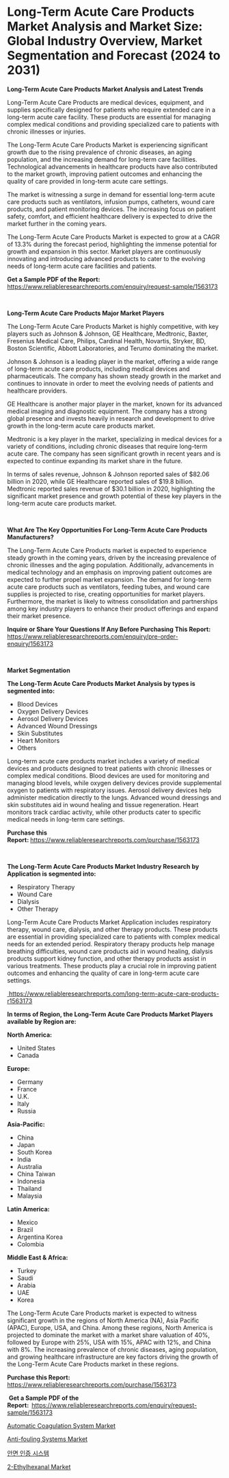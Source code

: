 <p><h1>Long-Term Acute Care Products Market Analysis and Market Size: Global Industry Overview, Market Segmentation and Forecast (2024 to 2031)</h1></p><p><strong>Long-Term Acute Care Products Market Analysis and Latest Trends</strong></p>
<p><p>Long-Term Acute Care Products are medical devices, equipment, and supplies specifically designed for patients who require extended care in a long-term acute care facility. These products are essential for managing complex medical conditions and providing specialized care to patients with chronic illnesses or injuries.</p><p>The Long-Term Acute Care Products Market is experiencing significant growth due to the rising prevalence of chronic diseases, an aging population, and the increasing demand for long-term care facilities. Technological advancements in healthcare products have also contributed to the market growth, improving patient outcomes and enhancing the quality of care provided in long-term acute care settings.</p><p>The market is witnessing a surge in demand for essential long-term acute care products such as ventilators, infusion pumps, catheters, wound care products, and patient monitoring devices. The increasing focus on patient safety, comfort, and efficient healthcare delivery is expected to drive the market further in the coming years.</p><p>The Long-Term Acute Care Products Market is expected to grow at a CAGR of 13.3% during the forecast period, highlighting the immense potential for growth and expansion in this sector. Market players are continuously innovating and introducing advanced products to cater to the evolving needs of long-term acute care facilities and patients.</p></p>
<p><strong>Get a Sample PDF of the Report:&nbsp;</strong> <a href="https://www.reliableresearchreports.com/enquiry/request-sample/1563173">https://www.reliableresearchreports.com/enquiry/request-sample/1563173</a></p>
<p>&nbsp;</p>
<p><strong>Long-Term Acute Care Products Major Market Players</strong></p>
<p><p>The Long-Term Acute Care Products Market is highly competitive, with key players such as Johnson & Johnson, GE Healthcare, Medtronic, Baxter, Fresenius Medical Care, Philips, Cardinal Health, Novartis, Stryker, BD, Boston Scientific, Abbott Laboratories, and Terumo dominating the market.</p><p>Johnson & Johnson is a leading player in the market, offering a wide range of long-term acute care products, including medical devices and pharmaceuticals. The company has shown steady growth in the market and continues to innovate in order to meet the evolving needs of patients and healthcare providers.</p><p>GE Healthcare is another major player in the market, known for its advanced medical imaging and diagnostic equipment. The company has a strong global presence and invests heavily in research and development to drive growth in the long-term acute care products market.</p><p>Medtronic is a key player in the market, specializing in medical devices for a variety of conditions, including chronic diseases that require long-term acute care. The company has seen significant growth in recent years and is expected to continue expanding its market share in the future.</p><p>In terms of sales revenue, Johnson & Johnson reported sales of $82.06 billion in 2020, while GE Healthcare reported sales of $19.8 billion. Medtronic reported sales revenue of $30.1 billion in 2020, highlighting the significant market presence and growth potential of these key players in the long-term acute care products market.</p></p>
<p>&nbsp;</p>
<p><strong>What Are The Key Opportunities For Long-Term Acute Care Products Manufacturers?</strong></p>
<p><p>The Long-Term Acute Care Products market is expected to experience steady growth in the coming years, driven by the increasing prevalence of chronic illnesses and the aging population. Additionally, advancements in medical technology and an emphasis on improving patient outcomes are expected to further propel market expansion. The demand for long-term acute care products such as ventilators, feeding tubes, and wound care supplies is projected to rise, creating opportunities for market players. Furthermore, the market is likely to witness consolidation and partnerships among key industry players to enhance their product offerings and expand their market presence.</p></p>
<p><strong>Inquire or Share Your Questions If Any Before Purchasing This Report:</strong> <a href="https://www.reliableresearchreports.com/enquiry/pre-order-enquiry/1563173">https://www.reliableresearchreports.com/enquiry/pre-order-enquiry/1563173</a></p>
<p>&nbsp;</p>
<p><strong>Market Segmentation</strong></p>
<p><strong>The Long-Term Acute Care Products Market Analysis by types is segmented into:</strong></p>
<p><ul><li>Blood Devices</li><li>Oxygen Delivery Devices</li><li>Aerosol Delivery Devices</li><li>Advanced Wound Dressings</li><li>Skin Substitutes</li><li>Heart Monitors</li><li>Others</li></ul></p>
<p><p>Long-term acute care products market includes a variety of medical devices and products designed to treat patients with chronic illnesses or complex medical conditions. Blood devices are used for monitoring and managing blood levels, while oxygen delivery devices provide supplemental oxygen to patients with respiratory issues. Aerosol delivery devices help administer medication directly to the lungs. Advanced wound dressings and skin substitutes aid in wound healing and tissue regeneration. Heart monitors track cardiac activity, while other products cater to specific medical needs in long-term care settings.</p></p>
<p><strong>Purchase this Report:&nbsp;</strong><a href="https://www.reliableresearchreports.com/purchase/1563173">https://www.reliableresearchreports.com/purchase/1563173</a></p>
<p>&nbsp;</p>
<p><strong>The Long-Term Acute Care Products Market Industry Research by Application is segmented into:</strong></p>
<p><ul><li>Respiratory Therapy</li><li>Wound Care</li><li>Dialysis</li><li>Other Therapy</li></ul></p>
<p><p>Long-Term Acute Care Products Market Application includes respiratory therapy, wound care, dialysis, and other therapy products. These products are essential in providing specialized care to patients with complex medical needs for an extended period. Respiratory therapy products help manage breathing difficulties, wound care products aid in wound healing, dialysis products support kidney function, and other therapy products assist in various treatments. These products play a crucial role in improving patient outcomes and enhancing the quality of care in long-term acute care settings.</p></p>
<p><a href="https://www.reliableresearchreports.com/long-term-acute-care-products-r1563173">&nbsp;https://www.reliableresearchreports.com/long-term-acute-care-products-r1563173</a></p>
<p><strong>In terms of Region, the Long-Term Acute Care Products Market Players available by Region are:</strong></p>
<p>
    <p> <strong> North America: </strong>
        <ul>
            <li>United States</li>
            <li>Canada</li>
        </ul>
        </p> 
    <p> <strong> Europe: </strong>
        <ul>
            <li>Germany</li>
            <li>France</li>
            <li>U.K.</li>
            <li>Italy</li>
            <li>Russia</li>
        </ul>
        </p> 
    <p> <strong> Asia-Pacific: </strong>
        <ul>
            <li>China</li>
            <li>Japan</li>
            <li>South Korea</li>
            <li>India</li>
            <li>Australia</li>
            <li>China Taiwan</li>
            <li>Indonesia</li>
            <li>Thailand</li>
            <li>Malaysia</li>
        </ul>
        </p> 
    <p> <strong> Latin America: </strong>
        <ul>
            <li>Mexico</li>
            <li>Brazil</li>
            <li>Argentina Korea</li>
            <li>Colombia</li>
        </ul>
        </p> 
    <p> <strong> Middle East & Africa: </strong>
        <ul>
            <li>Turkey</li>
            <li>Saudi</li>
            <li>Arabia</li>
            <li>UAE</li>
            <li>Korea</li>
        </ul>
    </p>
    </p>
<p><p>The Long-Term Acute Care Products market is expected to witness significant growth in the regions of North America (NA), Asia Pacific (APAC), Europe, USA, and China. Among these regions, North America is projected to dominate the market with a market share valuation of 40%, followed by Europe with 25%, USA with 15%, APAC with 12%, and China with 8%. The increasing prevalence of chronic diseases, aging population, and growing healthcare infrastructure are key factors driving the growth of the Long-Term Acute Care Products market in these regions.</p></p>
<p><strong>Purchase this Report: </strong><a href="https://www.reliableresearchreports.com/purchase/1563173">https://www.reliableresearchreports.com/purchase/1563173</a></p>
<p>&nbsp;<strong>Get a Sample PDF of the Report:&nbsp;&nbsp;</strong><a href="https://www.reliableresearchreports.com/enquiry/request-sample/1563173">https://www.reliableresearchreports.com/enquiry/request-sample/1563173</a></p>
<p><strong></strong></p>
<p><p><a href="https://github.com/RichRobinson5/Market-Research-Report-List-4/blob/main/automatic-coagulation-system-market.md">Automatic Coagulation System Market</a></p><p><a href="https://view.publitas.com/reportprime-1/anti-fouling-systems-market-outlook-industry-overview-and-forecast-2024-to-2031/">Anti-fouling Systems Market</a></p><p><a href="https://github.com/sougarounis/Market-Research-Report-List-3/blob/main/364730046412.md">안면 인증 시스템</a></p><p><a href="https://frill-swim-3cd.notion.site/2-Ethylhexanal-Market-Exploring-Market-Share-Market-Trends-and-Future-Growth-102f11eda517446eb14e6164c887982c">2-Ethylhexanal Market</a></p></p>